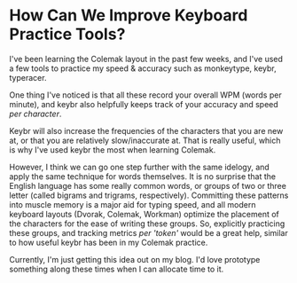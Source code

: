 # How Can We Improve Keyboard Practice Tools?
I've been learning the Colemak layout in the past few weeks, and I've used a few tools to practice my speed & accuracy such as monkeytype, keybr, typeracer.

One thing I've noticed is that all these record your overall WPM (words per minute), and keybr also helpfully keeps track of your accuracy and speed *per character*. 

Keybr will also increase the frequencies of the characters that you are new at, or that you are relatively slow/inaccurate at. That is really useful, which is why I've used keybr the most when learning Colemak. 

However, I think we can go one step further with the same idelogy, and apply the same technique for words themselves. It is no surprise that the English language has some really common words, or groups of two or three letter (called bigrams and trigrams, respectively). Committing these patterns into muscle memory is a major aid for typing speed, and all modern keyboard layouts (Dvorak, Colemak, Workman) optimize the placement of the characters for the ease of writing these groups. So, explicitly practicing these groups, and tracking metrics *per 'token'* would be a great help, similar to how useful keybr has been in my Colemak practice.

Currently, I'm just getting this idea out on my blog. I'd love prototype something along these times when I can allocate time to it.
